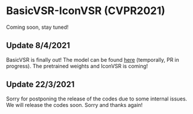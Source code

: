 # BasicVSR-IconVSR (CVPR2021)

Coming soon, stay tuned!

## Update 8/4/2021
BasicVSR is finally out! The model can be found [here](https://github.com/open-mmlab/mmediting/pull/245) (temporally, PR in progress). The pretrained weights and IconVSR is coming!

## Update 22/3/2021
Sorry for postponing the release of the codes due to some internal issues. We will release the codes soon. Sorry and thanks again!
